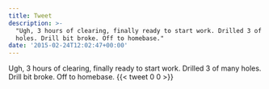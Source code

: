 ```yaml
---
title: Tweet
description: >-
  "Ugh, 3 hours of clearing, finally ready to start work. Drilled 3 of many
  holes. Drill bit broke. Off to homebase."
date: '2015-02-24T12:02:47+00:00'
---
```

Ugh, 3 hours of clearing, finally ready to start work. Drilled 3 of many holes. Drill bit broke. Off to homebase.
      {{< tweet 0 0 >}}
    
